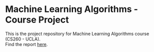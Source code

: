 # Machine Learning Algorithms - Course Project

This is the project repository for Machine Learning Algorithms course (CS260 - UCLA).  
Find the report [here](./Project%20Report.pdf).
